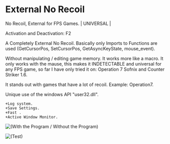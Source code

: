 # External No Recoil
No Recoil, External for FPS Games. | UNIVERSAL |

Activation and Deactivation: F2

A Completely External No Recoil. Basically only Imports to Functions are used (GetCursorPos, SetCursorPos, GetAsyncKeyState, mouse_event).

Without manipulating / editing game memory. It works more like a macro.
It only works with the mause, this makes it INDETECTABLE and universal for any FPS game, so far I have only tried it on:
Operation 7 Sofnix and Counter Striker 1.6.

It stands out with games that have a lot of recoil. Example: Operation7.

Unique use of the windows API "user32.dll".

    +Log system.
    +Save Settings.
    +Fast .
    +Active Window Monitor.
   
   ![(With the Program / Without the Program)](https://i.ibb.co/G2cgm2r/DescRIP.png)
   
   ![(Test)](https://i.ibb.co/pj6nMxk/a1test.png)



